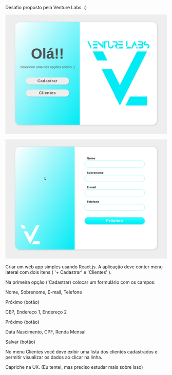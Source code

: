 Desafio proposto pela Venture Labs. :)


![alt text](https://github.com/marcusWittho/VentureLabs-challenge/blob/master/src/images/print_1.png)

![alt text](https://github.com/marcusWittho/VentureLabs-challenge/blob/master/src/images/print_2.png)


Criar um web app simples usando React.js.
A aplicação deve conter menu lateral com dois itens ( '+ Cadastrar' e 'Clientes' ).

Na primeira opção ('Cadastrar) colocar um formulário com os campos:

  Nome, 
  Sobrenome, 
  E-mail, 
  Telefone

  Próximo (botão)

  CEP, 
  Endereço 1, 
  Endereço 2

  Próximo (botão)

  Data Nascimento, 
  CPF, 
  Renda Mensal

Salvar (botão)

  No menu Clientes você deve exibir uma lista dos clientes cadastrados e permitir visualizar os dados ao clicar na linha.

Capriche na UX. (Eu tentei, mas preciso estudar mais sobre isso)

